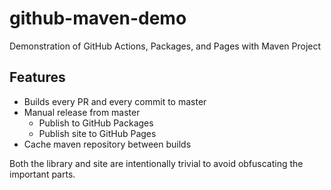 # github-maven-demo

Demonstration of GitHub Actions, Packages, and Pages with Maven Project

## Features

* Builds every PR and every commit to master
* Manual release from master
  * Publish to GitHub Packages
  * Publish site to GitHub Pages
* Cache maven repository between builds

Both the library and site are intentionally trivial to avoid obfuscating the important parts.
